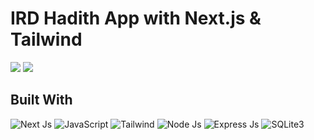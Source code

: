 # IRD Hadith App with Next.js & Tailwind

<img src=https://ibb.co/cCPCqDp />
<img src=https://i.ibb.co/KxS4PNR/Screenshot-2024-01-22-005300.png />

## Built With

![Next Js](https://img.shields.io/badge/Next.js-000000.svg?style=for-the-badge&logo=nextdotjs&logoColor=white)
![JavaScript](https://img.shields.io/badge/JavaScript-F7DF1E.svg?style=for-the-badge&logo=JavaScript&logoColor=black)
![Tailwind](https://img.shields.io/badge/Tailwind%20CSS-06B6D4.svg?style=for-the-badge&logo=Tailwind-CSS&logoColor=white)
![Node Js](https://img.shields.io/badge/Node.js-339933.svg?style=for-the-badge&logo=nodedotjs&logoColor=white)
![Express Js](https://img.shields.io/badge/Express-000000.svg?style=for-the-badge&logo=Express&logoColor=white)
![SQLite3](https://img.shields.io/badge/SQLite-003B57.svg?style=for-the-badge&logo=SQLite&logoColor=white)

